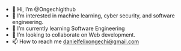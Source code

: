 - 👋 Hi, I’m @Ongechigithub
- 👀 I’m interested in machine learning, cyber security, and software engineering.
- 🌱 I’m currently learning Software Engineering
- 💞️ I’m looking to collaborate on Web development.
- 📫 How to reach me danielfelixongechi@gmail.com

<!---
Ongechigithub/Ongechigithub is a ✨ special ✨ repository because its `README.md` (this file) appears on your GitHub profile.
You can click the Preview link to take a look at your changes.
--->
